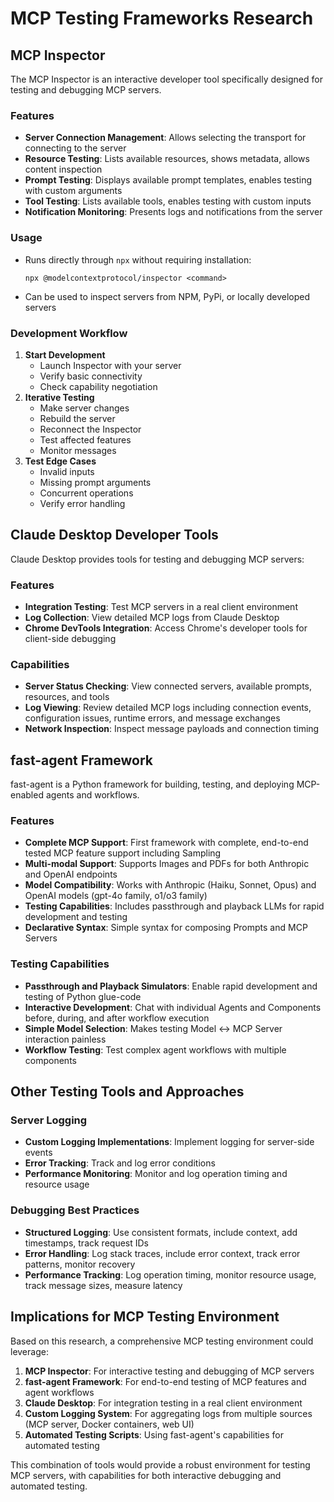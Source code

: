 # MCP Testing Frameworks Research

## MCP Inspector

The MCP Inspector is an interactive developer tool specifically designed for testing and debugging MCP servers.

### Features
- **Server Connection Management**: Allows selecting the transport for connecting to the server
- **Resource Testing**: Lists available resources, shows metadata, allows content inspection
- **Prompt Testing**: Displays available prompt templates, enables testing with custom arguments
- **Tool Testing**: Lists available tools, enables testing with custom inputs
- **Notification Monitoring**: Presents logs and notifications from the server

### Usage
- Runs directly through `npx` without requiring installation:
  ```
  npx @modelcontextprotocol/inspector <command>
  ```
- Can be used to inspect servers from NPM, PyPi, or locally developed servers

### Development Workflow
1. **Start Development**
   - Launch Inspector with your server
   - Verify basic connectivity
   - Check capability negotiation
2. **Iterative Testing**
   - Make server changes
   - Rebuild the server
   - Reconnect the Inspector
   - Test affected features
   - Monitor messages
3. **Test Edge Cases**
   - Invalid inputs
   - Missing prompt arguments
   - Concurrent operations
   - Verify error handling

## Claude Desktop Developer Tools

Claude Desktop provides tools for testing and debugging MCP servers:

### Features
- **Integration Testing**: Test MCP servers in a real client environment
- **Log Collection**: View detailed MCP logs from Claude Desktop
- **Chrome DevTools Integration**: Access Chrome's developer tools for client-side debugging

### Capabilities
- **Server Status Checking**: View connected servers, available prompts, resources, and tools
- **Log Viewing**: Review detailed MCP logs including connection events, configuration issues, runtime errors, and message exchanges
- **Network Inspection**: Inspect message payloads and connection timing

## fast-agent Framework

fast-agent is a Python framework for building, testing, and deploying MCP-enabled agents and workflows.

### Features
- **Complete MCP Support**: First framework with complete, end-to-end tested MCP feature support including Sampling
- **Multi-modal Support**: Supports Images and PDFs for both Anthropic and OpenAI endpoints
- **Model Compatibility**: Works with Anthropic (Haiku, Sonnet, Opus) and OpenAI models (gpt-4o family, o1/o3 family)
- **Testing Capabilities**: Includes passthrough and playback LLMs for rapid development and testing
- **Declarative Syntax**: Simple syntax for composing Prompts and MCP Servers

### Testing Capabilities
- **Passthrough and Playback Simulators**: Enable rapid development and testing of Python glue-code
- **Interactive Development**: Chat with individual Agents and Components before, during, and after workflow execution
- **Simple Model Selection**: Makes testing Model <-> MCP Server interaction painless
- **Workflow Testing**: Test complex agent workflows with multiple components

## Other Testing Tools and Approaches

### Server Logging
- **Custom Logging Implementations**: Implement logging for server-side events
- **Error Tracking**: Track and log error conditions
- **Performance Monitoring**: Monitor and log operation timing and resource usage

### Debugging Best Practices
- **Structured Logging**: Use consistent formats, include context, add timestamps, track request IDs
- **Error Handling**: Log stack traces, include error context, track error patterns, monitor recovery
- **Performance Tracking**: Log operation timing, monitor resource usage, track message sizes, measure latency

## Implications for MCP Testing Environment

Based on this research, a comprehensive MCP testing environment could leverage:

1. **MCP Inspector**: For interactive testing and debugging of MCP servers
2. **fast-agent Framework**: For end-to-end testing of MCP features and agent workflows
3. **Claude Desktop**: For integration testing in a real client environment
4. **Custom Logging System**: For aggregating logs from multiple sources (MCP server, Docker containers, web UI)
5. **Automated Testing Scripts**: Using fast-agent's capabilities for automated testing

This combination of tools would provide a robust environment for testing MCP servers, with capabilities for both interactive debugging and automated testing.

